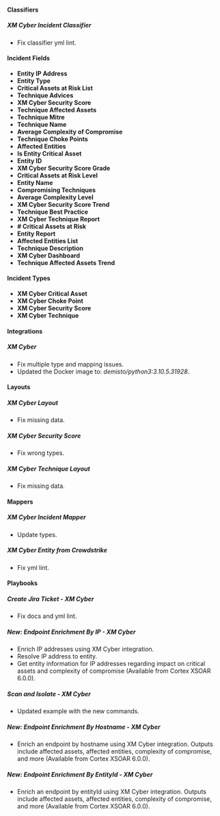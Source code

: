 
#### Classifiers
##### XM Cyber Incident Classifier
- Fix classifier yml lint.

#### Incident Fields
- **Entity IP Address**
- **Entity Type**
- **Critical Assets at Risk List**
- **Technique Advices**
- **XM Cyber Security Score**
- **Technique Affected Assets**
- **Technique Mitre**
- **Technique Name**
- **Average Complexity of Compromise**
- **Technique Choke Points**
- **Affected Entities**
- **Is Entity Critical Asset**
- **Entity ID**
- **XM Cyber Security Score Grade**
- **Critical Assets at Risk Level**
- **Entity Name**
- **Compromising Techniques**
- **Average Complexity Level**
- **XM Cyber Security Score Trend**
- **Technique Best Practice**
- **XM Cyber Technique Report**
- **# Critical Assets at Risk**
- **Entity Report**
- **Affected Entities List**
- **Technique Description**
- **XM Cyber Dashboard**
- **Technique Affected Assets Trend**

#### Incident Types
- **XM Cyber Critical Asset**
- **XM Cyber Choke Point**
- **XM Cyber Security Score**
- **XM Cyber Technique**

#### Integrations
##### XM Cyber
- Fix multiple type and mapping issues.
- Updated the Docker image to: *demisto/python3:3.10.5.31928*.

#### Layouts
##### XM Cyber Layout
- Fix missing data.
##### XM Cyber Security Score
- Fix wrong types.
##### XM Cyber Technique Layout
- Fix missing data.

#### Mappers
##### XM Cyber Incident Mapper
- Update types.
##### XM Cyber Entity from Crowdstrike
- Fix yml lint.

#### Playbooks
##### Create Jira Ticket - XM Cyber
- Fix docs and yml lint.
##### New: Endpoint Enrichment By IP - XM Cyber
- Enrich IP addresses using XM Cyber integration.
- Resolve IP address to entity.
- Get entity information for IP addresses regarding impact on critical assets and complexity of compromise (Available from Cortex XSOAR 6.0.0).
##### Scan and Isolate - XM Cyber
- Updated example with the new commands.
##### New: Endpoint Enrichment By Hostname - XM Cyber
- Enrich an endpoint by hostname using XM Cyber integration. Outputs include affected assets, affected entities, complexity of compromise, and more (Available from Cortex XSOAR 6.0.0).
##### New: Endpoint Enrichment By EntityId - XM Cyber
- Enrich an endpoint by entityId using XM Cyber integration. Outputs include affected assets, affected entities, complexity of compromise, and more (Available from Cortex XSOAR 6.0.0).
